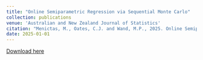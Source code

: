 ```yaml
---
title: "Online Semiparametric Regression via Sequential Monte Carlo"
collection: publications
venue: 'Australian and New Zealand Journal of Statistics'
citation: "Menictas, M., Oates, C.J. and Wand, M.P., 2025. Online Semiparametric Regression via Sequential Monte Carlo. Australian and New Zealand Journal of Statistics, full publication details pending."
date: 2025-01-01
---
```


[Download here](http://menictas.github.io/files/Menictas25.pdf)
